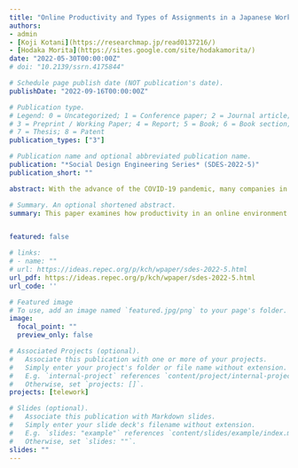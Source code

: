 ```yaml
---
title: "Online Productivity and Types of Assignments in a Japanese Workplace"
authors:
- admin
- [Koji Kotani](https://researchmap.jp/read0137216/)
- [Hodaka Morita](https://sites.google.com/site/hodakamorita/)
date: "2022-05-30T00:00:00Z"
# doi: "10.2139/ssrn.4175844"

# Schedule page publish date (NOT publication's date).
publishDate: "2022-09-16T00:00:00Z"

# Publication type.
# Legend: 0 = Uncategorized; 1 = Conference paper; 2 = Journal article;
# 3 = Preprint / Working Paper; 4 = Report; 5 = Book; 6 = Book section;
# 7 = Thesis; 8 = Patent
publication_types: ["3"]

# Publication name and optional abbreviated publication name.
publication: "*Social Design Engineering Series* (SDES-2022-5)"
publication_short: ""

abstract: With the advance of the COVID-19 pandemic, many companies in the world have embraced telework. Despite the large volume of related studies, only few of them have addressed telework in relation to types of assignments and employment. In this context, we pose an open question of how productivity in an online environment depends on formats of work, remuneration systems and socioeconomic factors in comparison to a face-to-face environment. We collect the data of 500 Japanese employees through the stratified questionnaire survey, empirically examining and characterizing the perceived telework productivity for carrying out simple and creative tasks in individual and group formats as compared with face-to-face productivity. The three main findings are obtained. First, online productivity tends to be noticeably low for group format as compared to individual format, especially when carrying out creative tasks. Second, we find that managerial affiliation and sleeping hours tend to translate into, respectively, low group productivity and low individual productivity for both simple and creative tasks. Third, our study demonstrates that online productivity is unconditionally exacerbated under a seniority-based system as compared to a performance-based system. Overall, our findings reveal the difficulties faced by employees when performing group tasks remotely, pointing at the importance of professional incentives for increasing collective productivity of telework. The caveats we identified can thereby help companies to improve their transition from a face-to-face to an online environment.

# Summary. An optional shortened abstract.
summary: This paper examines how productivity in an online environment depends on formats of work, remuneration systems and socioeconomic factors


featured: false

# links:
# - name: ""
# url: https://ideas.repec.org/p/kch/wpaper/sdes-2022-5.html
url_pdf: https://ideas.repec.org/p/kch/wpaper/sdes-2022-5.html
url_code: ''

# Featured image
# To use, add an image named `featured.jpg/png` to your page's folder. 
image:
  focal_point: ""
  preview_only: false

# Associated Projects (optional).
#   Associate this publication with one or more of your projects.
#   Simply enter your project's folder or file name without extension.
#   E.g. `internal-project` references `content/project/internal-project/index.md`.
#   Otherwise, set `projects: []`.
projects: [telework]

# Slides (optional).
#   Associate this publication with Markdown slides.
#   Simply enter your slide deck's filename without extension.
#   E.g. `slides: "example"` references `content/slides/example/index.md`.
#   Otherwise, set `slides: ""`.
slides: ""
---
```

